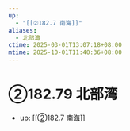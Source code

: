 ```yaml
---
up:
  - "[[②182.7 南海]]"
aliases:
  - 北部湾
ctime: 2025-03-01T13:07:18+08:00
mtime: 2025-10-01T11:40:36+08:00
---
```


# ②182.79 北部湾

- up: [[②182.7 南海]]
